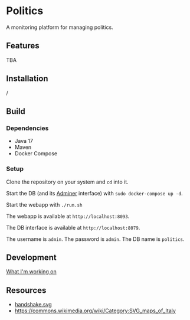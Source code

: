 # Politics

<!-- TODO: screenshot -->

A monitoring platform for managing politics. 

## Features

TBA

## Installation

/

## Build

### Dependencies

- Java 17
- Maven
- Docker Compose

### Setup

Clone the repository on your system and `cd` into it.

Start the DB (and its [Adminer](https://www.adminer.org/en/) interface) with `sudo docker-compose up -d`.

Start the webapp with `./run.sh`

The webapp is available at `http://localhost:8093`.

The DB interface is available at `http://localhost:8079`.

The username is `admin`.
The password is `admin`.
The DB name is `politics`.

## Development

[What I'm working on](./TODO.md)

## Resources

- [handshake.svg](https://freesvgicons.com/search?q=politics)
- https://commons.wikimedia.org/wiki/Category:SVG_maps_of_Italy

